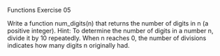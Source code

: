 Functions Exercise 05

Write a function num_digits(n) that returns the number of digits in n (a positive integer). Hint: To determine the number 
of digits in a number n, divide it by 10 repeatedly. When n reaches 0, the number of divisions indicates how many digits
n originally had.
